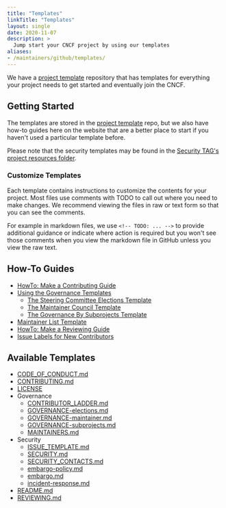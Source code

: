 ```yaml
---
title: "Templates"
linkTitle: "Templates"
layout: single
date: 2020-11-07
description: >
  Jump start your CNCF project by using our templates
aliases:
- /maintainers/github/templates/
---
```


We have a [project template] repository that has templates for everything your project needs
to get started and eventually join the CNCF. 

## Getting Started

The templates are stored in the [project template] repo,
but we also have how-to guides here on the website that are a better place to
start if you haven't used a particular template before.

Please note that the security templates may be found in the
[Security TAG's project resources folder](https://github.com/cncf/tag-security/tree/main/project-resources).

### Customize Templates

Each template contains instructions to customize the contents for your project.
Most files use comments with TODO to call out where you need to make changes. We recommend
viewing the files in raw or text form so that you can see the comments. 

For example in markdown files, we use `<!-- TODO: ... -->` to provide additional
guidance or indicate where action is required but you won't see those comments
when you view the markdown file in GitHub unless you view the raw text.

## How-To Guides

* [HowTo: Make a Contributing Guide](contributing.md)
* [Using the Governance Templates](governance-intro.md)
  * [The Steering Committee Elections Template](governance-elections.md)
  * [The Maintainer Council Template](governance-maintainer.md)
  * [The Governance By Subprojects Template](governance-subprojects.md)
* [Maintainer List Template](maintainers.md)
* [HowTo: Make a Reviewing Guide](reviewing.md)
* [Issue Labels for New Contributors](issue-labels.md)

## Available Templates

* [CODE_OF_CONDUCT.md](https://github.com/cncf/project-template/blob/main/CODE_OF_CONDUCT.md)
* [CONTRIBUTING.md](https://github.com/cncf/project-template/blob/main/CONTRIBUTING.md)
* [LICENSE](https://github.com/cncf/project-template/blob/main/LICENSE)
* Governance
  * [CONTRIBUTOR_LADDER.md](https://github.com/cncf/project-template/blob/main/CONTRIBUTOR_LADDER.md)
  * [GOVERNANCE-elections.md](https://github.com/cncf/project-template/blob/main/GOVERNANCE-elections.md)
  * [GOVERNANCE-maintainer.md](https://github.com/cncf/project-template/blob/main/GOVERNANCE-maintainer.md)
  * [GOVERNANCE-subprojects.md](https://github.com/cncf/project-template/blob/main/GOVERNANCE-subprojects.md)
  * [MAINTAINERS.md](https://github.com/cncf/project-template/blob/main/MAINTAINERS.md)
* Security
  * [ISSUE_TEMPLATE.md](https://github.com/cncf/tag-security/blob/main/project-resources/templates/ISSUE_TEMPLATE.md)
  * [SECURITY.md](https://github.com/cncf/tag-security/blob/main/project-resources/templates/SECURITY.md)
  * [SECURITY_CONTACTS.md](https://github.com/cncf/tag-security/blob/main/project-resources/templates/SECURITY_CONTACTS.md)
  * [embargo-policy.md](https://github.com/cncf/tag-security/blob/main/project-resources/templates/embargo-policy.md)
  * [embargo.md](https://github.com/cncf/tag-security/blob/main/project-resources/templates/embargo.md)
  * [incident-response.md](https://github.com/cncf/tag-security/blob/main/project-resources/templates/incident-response.md)
* [README.md](https://github.com/cncf/project-template/blob/main/README-template.md)
* [REVIEWING.md](https://github.com/cncf/project-template/blob/main/REVIEWING.md)

[contrib-strat]: https://github.com/cncf/tag-contributor-strategy/blob/main/README.md
[project template]: https://github.com/cncf/project-template
